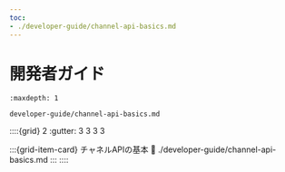 ```yaml
---
toc:
- ./developer-guide/channel-api-basics.md
---
```

# 開発者ガイド

```{toctree}
:maxdepth: 1

developer-guide/channel-api-basics.md
```

::::{grid} 2
:gutter: 3 3 3 3

:::{grid-item-card}  チャネルAPIの基本
:link: ./developer-guide/channel-api-basics.md
:::
::::
